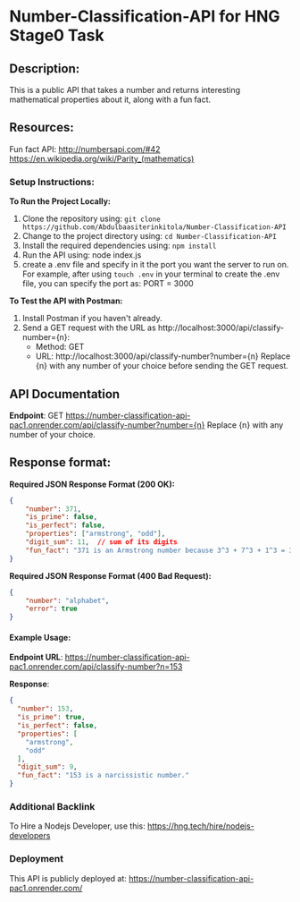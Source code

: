 # Number-Classification-API for HNG Stage0 Task

## Description:
This is a public API that takes a number and returns interesting mathematical properties about it, along with a fun fact.

## Resources:
Fun fact API: http://numbersapi.com/#42
https://en.wikipedia.org/wiki/Parity_(mathematics)

### Setup Instructions:
**To Run the Project Locally:**
1. Clone the repository using: `git clone https://github.com/Abdulbaasiterinkitola/Number-Classification-API`
2. Change to the project directory using: `cd Number-Classification-API`
3. Install the required dependencies using: `npm install`
4. Run the API using: node index.js
5. create a .env file and specify in it the port you want the server to run on. For example, after using `touch .env` in your terminal to create the .env file, you can specify the port as: PORT = 3000

**To Test the API with Postman:**
1. Install Postman if you haven't already.
2. Send a GET request with the URL as http://localhost:3000/api/classify-number={n}:
   - Method: GET
   - URL: http://localhost:3000/api/classify-number?number={n}
   Replace {n} with any number of your choice before sending the GET request.


## API Documentation

**Endpoint**: GET https://number-classification-api-pac1.onrender.com/api/classify-number?number={n}
   Replace {n} with any number of your choice.


## Response format:

**Required JSON Response Format (200 OK):**

```json
{
    "number": 371,
    "is_prime": false,
    "is_perfect": false,
    "properties": ["armstrong", "odd"],
    "digit_sum": 11,  // sum of its digits
    "fun_fact": "371 is an Armstrong number because 3^3 + 7^3 + 1^3 = 371" //gotten from the numbers API
}
```
**Required JSON Response Format (400 Bad Request):**

```json
{
    "number": "alphabet",
    "error": true
}
```

#### Example Usage:

**Endpoint URL**: https://number-classification-api-pac1.onrender.com/api/classify-number?n=153

**Response**:
```json
{
  "number": 153,
  "is_prime": true,
  "is_perfect": false,
  "properties": [
    "armstrong",
    "odd"
  ],
  "digit_sum": 9,
  "fun_fact": "153 is a narcissistic number."
}
```

### Additional Backlink
To Hire a Nodejs Developer, use this: https://hng.tech/hire/nodejs-developers


### Deployment
This API is publicly deployed at: https://number-classification-api-pac1.onrender.com/
